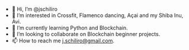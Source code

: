 - 👋 Hi, I’m @jschiliro
- 👀 I’m interested in Crossfit, Flamenco dancing, Açai and my Shiba Inu, Avi. 
- 🌱 I’m currently learning Python and Blockchain. 
- 💞️ I’m looking to collaborate on Blockchain beginner projects. 
- 📫 How to reach me j.schiliro@gmail.com. 

<!---
jschiliro/jschiliro is a ✨ special ✨ repository because its `README.md` (this file) appears on your GitHub profile.
You can click the Preview link to take a look at your changes.
--->
